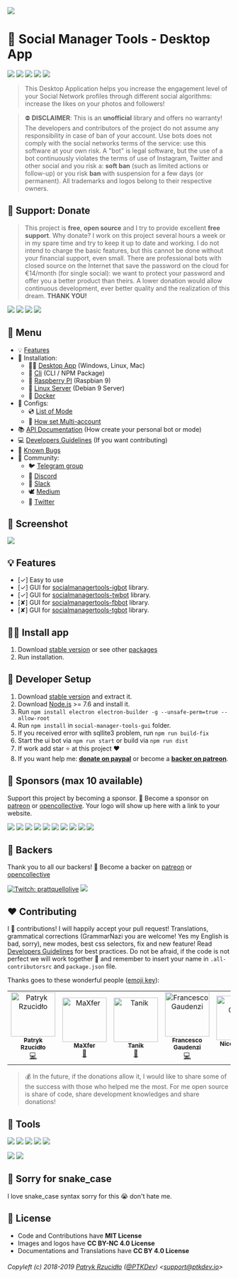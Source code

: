 [![](https://ptk.dev/img/bot/social-manager-tools.png)](https://socialmanager.tools)

# 🤖 Social Manager Tools - Desktop App

[![](https://img.shields.io/badge/version-v0.6.5-lightgrey.svg)](https://github.com/social-manager-tools/socialmanagertools-gui/releases) [![](https://img.shields.io/badge/license-MIT-brightgreen.svg)](#) [![](https://img.shields.io/badge/ES-9-F7DF1E.svg)](https://wikipedia.org/wiki/ECMAScript) [![](https://img.shields.io/badge/powered%20by-puppeteer-46aef7.svg)](https://github.com/GoogleChrome/puppeteer) [![](https://snyk.io/test/github/social-manager-tools/socialmanagertools-gui/badge.svg)](https://snyk.io/test/github/social-manager-tools/socialmanagertools-gui)

> This Desktop Application helps you increase the engagement level of your Social Network profiles through different social algorithms: increase the likes on your photos and followers!

> ⛔ **DISCLAIMER**: This is an **unofficial** library and offers no warranty! The developers and contributors of the project do not assume any responsibility in case of ban of your account. Use bots does not comply with the social networks terms of the service: use this software at your own risk. A "bot" is legal software, but the use of a bot continuously violates the terms of use of Instagram, Twitter and other social and you risk a: __soft ban__ (such as limited actions or follow-up) or you risk __ban__ with suspension for a few days (or permanent). All trademarks and logos belong to their respective owners.

## 🎁 Support: Donate
> This project is **free**, **open source** and I try to provide excellent **free support**. Why donate? I work on this project several hours a week or in my spare time and try to keep it up to date and working. I do not intend to charge the basic features, but this cannot be done without your financial support, even small. There are professional bots with closed source on the Internet that save the password on the cloud for €14/month (for single social): we want to protect your password and offer you a better product than theirs. A lower donation would allow continuous development, ever better quality and the realization of this dream. **THANK YOU!**

[![](https://img.shields.io/badge/donate-paypal-005EA6.svg)](http://paypal.ptkdev.io) [![](https://img.shields.io/badge/donate-patreon-F87668.svg)](http://patreon.ptkdev.io) [![](https://img.shields.io/badge/donate-opencollective-5DA4F9.svg)](http://opencollective.ptkdev.io) [![](https://img.shields.io/badge/buy%20me-coffee-4B788C.svg)](http://coffee.ptkdev.io)

## 📎 Menu
- 💡 [Features](#-features)
- 💾 Installation:
  - 👨‍💻 [Desktop App](http://docs.socialmanager.tools/gui/installation/README.md) (Windows, Linux, Mac)
  - 🔨 [Cli](http://docs.socialmanager.tools/igbot/installation/source/README.md) (CLI / NPM Package)
  - 🦀 [Raspberry PI](http://docs.socialmanager.tools/igbot/installation/raspberry/README.md) (Raspbian 9)
  - 🐧 [Linux Server](http://docs.socialmanager.tools/igbot/installation/linux/README.md) (Debian 9 Server)
  - 🐳 [Docker](http://docs.socialmanager.tools/igbot/installation/docker/README.md)
- 🔑 Configs:
  - 💿 [List of Mode](http://docs.socialmanager.tools/igbot/configs/modes/README.md)
  - 📀 [How set Multi-account](http://docs.socialmanager.tools/igbot/configs/multiaccount/README.md)
- 📚 [API Documentation](http://docs.socialmanager.tools/igbot/api/README.md) (How create your personal bot or mode)
- 💻 [Developers Guidelines](http://docs.socialmanager.tools/developers/guidesline/README.md) (If you want contributing)
- 🐛 [Known Bugs](https://github.com/social-manager-tools/socialmanagertools-gui/issues?q=is%3Aopen+is%3Aissue+label%3Abug)
- 🍻 Community:
  - 🐦 [Telegram group](http://telegram.ptkdev.io)
  - 🐔 [Discord](http://discord.ptkdev.io)
  - 🐓 [Slack](http://slack.ptkdev.io)
  - 🕊 [Medium](http://blog.ptkdev.io)
  - 🐤 [Twitter](http://twitter.ptkdev.io)

## 🔖 Screenshot
[![](https://ptk.dev/img/bot/social-manager-tools.gif)](https://instagram.bot.ptkdev.io)

## 💡 Features
* [✓] Easy to use
* [✓] GUI for [socialmanagertools-igbot](https://github.com/social-manager-tools/socialmanagertools-igbot) library.
* [✓] GUI for [socialmanagertools-twbot](https://github.com/social-manager-tools/socialmanagertools-twbot) library.
* [✘] GUI for [socialmanagertools-fbbot](https://github.com/social-manager-tools/socialmanagertools-fbbot) library.
* [✘] GUI for [socialmanagertools-tgbot](https://github.com/social-manager-tools/socialmanagertools-tgbot) library.

## 👨‍💻 Install app
1. Download [stable version](https://socialmanager.tools) or see other [packages](https://github.com/social-manager-tools/socialmanagertools-gui/releases)
2. Run installation.

## 🔧 Developer Setup
1. Download [stable version](https://github.com/social-manager-tools/socialmanagertools-gui/releases) and extract it.
2. Download [Node.js](https://nodejs.org/it/) >= 7.6 and install it.
3. Run `npm install electron electron-builder -g --unsafe-perm=true --allow-root`
4. Run `npm install` in `social-manager-tools-gui` folder.
5. If you received error with sqllite3 problem, run `npm run build-fix`
6. Start the ui bot via `npm run start` or build via `npm run dist`
7. If work add star :star: at this project :heart:
8. If you want help me: **[donate on paypal](http://paypal.ptkdev.io)** or become a **[backer on patreon](http://patreon.ptkdev.io)**.

## 👑 Sponsors (max 10 available)
Support this project by becoming a sponsor. 🙏 Become a sponsor on [patreon](http://patreon.ptkdev.io) or [opencollective](https://opencollective.com/social-manager-tools#sponsor). Your logo will show up here with a link to your website.

[![](https://opencollective.com/social-manager-tools/sponsor/0/avatar.svg)](https://opencollective.com/social-manager-tools/sponsor/0/website) [![](https://opencollective.com/social-manager-tools/sponsor/1/avatar.svg)](https://opencollective.com/social-manager-tools/sponsor/1/website) [![](https://opencollective.com/social-manager-tools/sponsor/2/avatar.svg)](https://opencollective.com/social-manager-tools/sponsor/2/website) [![](https://opencollective.com/social-manager-tools/sponsor/3/avatar.svg)](https://opencollective.com/social-manager-tools/sponsor/3/website) [![](https://opencollective.com/social-manager-tools/sponsor/4/avatar.svg)](https://opencollective.com/social-manager-tools/sponsor/4/website) [![](https://opencollective.com/social-manager-tools/sponsor/5/avatar.svg)](https://opencollective.com/social-manager-tools/sponsor/5/website) [![](https://opencollective.com/social-manager-tools/sponsor/6/avatar.svg)](https://opencollective.com/social-manager-tools/sponsor/6/website) [![](https://opencollective.com/social-manager-tools/sponsor/7/avatar.svg)](https://opencollective.com/social-manager-tools/sponsor/7/website) [![](https://opencollective.com/social-manager-tools/sponsor/8/avatar.svg)](https://opencollective.com/social-manager-tools/sponsor/8/website) [![](https://opencollective.com/social-manager-tools/sponsor/9/avatar.svg)](https://opencollective.com/social-manager-tools/sponsor/9/website)

## 🦄 Backers
Thank you to all our backers! 🙏 Become a backer on [patreon](http://patreon.ptkdev.io) or [opencollective](https://opencollective.com/social-manager-tools#sponsor)

[![Twitch: prattquellolive](https://raw.githubusercontent.com/social-manager-tools/socialmanagertools-igbot/master/.github/assets/patreon/prattquello.png)](https://www.twitch.tv/prattquellolive) [![](https://opencollective.com/social-manager-tools/backers.svg?width=890)](https://opencollective.com/social-manager-tools#backers)

## ❤️ Contributing
I 💟 contributions! I will happily accept your pull request! Translations, grammatical corrections (GrammarNazi you are welcome! Yes my English is bad, sorry), new modes, best css selectors, fix and new feature! Read [Developers Guidelines](http://docs.socialmanager.tools/developers/guidesline/README.md) for best practices. Do not be afraid, if the code is not perfect we will work together 👯 and remember to insert your name in `.all-contributorsrc` and `package.json` file.

Thanks goes to these wonderful people ([emoji key](https://allcontributors.org/docs/en/emoji-key)):

<!-- ALL-CONTRIBUTORS-LIST:START -->
<!-- prettier-ignore -->
<table><tr><td align="center"><a href="https://ptk.dev"><img src="https://avatars1.githubusercontent.com/u/442844?v=4" width="100px;" alt="Patryk Rzucidło"/><br /><sub><b>Patryk Rzucidło</b></sub></a><br /><a href="https://github.com/ptkdev/socialmanagertools-gui/commits?author=ptkdev" title="Code">💻</a></td><td align="center"><a href="https://twitter.com/maxfer75"><img src="https://raw.githubusercontent.com/social-manager-tools/socialmanagertools-igbot/master/.github/assets/avatar/maxfer75.jpg" width="100px;" alt="MaXfer "/><br /><sub><b>MaXfer </b></sub></a><br /><a href="#design-maxfer75" title="Design">🎨</a></td><td align="center"><a href="https://twitter.com/tanik72"><img src="https://raw.githubusercontent.com/social-manager-tools/socialmanagertools-igbot/master/.github/assets/avatar/tanik72.jpg" width="100px;" alt="Tanik"/><br /><sub><b>Tanik</b></sub></a><br /><a href="#design-TaniK72" title="Design">🎨</a></td><td align="center"><a href="https://github.com/Gaudo"><img src="https://avatars1.githubusercontent.com/u/708636?v=4" width="100px;" alt="Francesco Gaudenzi"/><br /><sub><b>Francesco Gaudenzi</b></sub></a><br /><a href="https://github.com/ptkdev/socialmanagertools-gui/commits?author=Gaudo" title="Code">💻</a></td><td align="center"><a href="https://github.com/NicolaCorvo90"><img src="https://avatars1.githubusercontent.com/u/17699027?v=4" width="100px;" alt="Nicola Corvo"/><br /><sub><b>Nicola Corvo</b></sub></a><br /><a href="https://github.com/ptkdev/socialmanagertools-gui/commits?author=NicolaCorvo90" title="Code">💻</a> <a href="https://github.com/ptkdev/socialmanagertools-gui/issues?q=author%3ANicolaCorvo90" title="Bug reports">🐛</a></td></tr></table>

<!-- ALL-CONTRIBUTORS-LIST:END -->

> 💰 In the future, if the donations allow it, I would like to share some of the success with those who helped me the most. For me open source is share of code, share development knowledges and share donations!

## 📲 Tools
[![](https://img.shields.io/badge/app-social%20manager%20tools-ff7f19.svg)](http://socialmanager.tools/)
[![](https://img.shields.io/badge/api-instagram%20bot-895a4d.svg)](https://github.com/social-manager-tools/socialmanagertools-igbot)
[![](https://img.shields.io/badge/api-twitter%20bot-21B7F4.svg)](https://github.com/social-manager-tools/socialmanagertools-twbot)
[![](https://img.shields.io/badge/api-facebook%20bot-3b5998.svg)](https://github.com/social-manager-tools/socialmanagertools-fbbot)
[![](https://img.shields.io/badge/telegram%20bot-feed%20rss%20for%20wordpress%20&amp;%20medium-00AB6C.svg)](https://github.com/social-manager-tools/socialmanagertools-gui-tgbot)

[![](https://img.shields.io/badge/app-meingifs-E1215B.svg)](https://meingifs.pics/)
[![](https://img.shields.io/badge/stickers-ptkdev-128C7E.svg)](https://stickers.ptkdev.io/)

## 🐍 Sorry for snake_case
I love snake_case syntax sorry for this 😭 don't hate me.

## 💫 License
* Code and Contributions have **MIT License**
* Images and logos have **CC BY-NC 4.0 License**
* Documentations and Translations have **CC BY 4.0 License**

###### Copyleft (c) 2018-2019 [Patryk Rzucidło](https://ptk.dev) ([@PTKDev](https://twitter.com/ptkdev)) <[support@ptkdev.io](mailto:support@ptkdev.io)>
